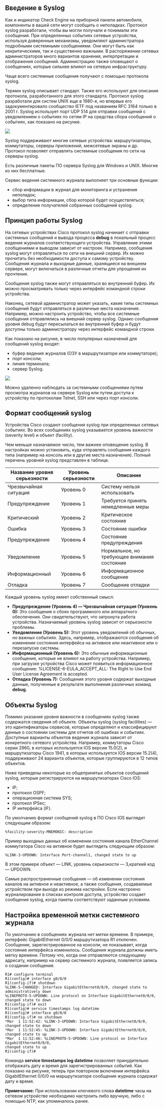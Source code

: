 <!-- 10.5.1 -->
## Введение в Syslog

Как и индикатор Check Engine на приборной панели автомобиля, компоненты в вашей сети могут сообщить о неполадках. Протокол syslog разработали, чтобы вы могли получали и понималм эти сообщения. При определенных событиях сетевые устройства, используя доверенные механизмы, уведомляют администратора подробными системными сообщениями. Они могут быть как некритическими, так и существенно важными. В распоряжении сетевых администраторов много вариантов хранения, интерпретации и отображения сообщений. Администрацию также оповещают о сообщениях, которые сильнее влияют на сетевую инфраструктуру.

Чаще всего системные сообщения получают с помощью протокола syslog.

Термин syslog описывает стандарт. Также его используют для описания протокола, разработанного для этого стандарта. Протокол syslog разработали для систем UNIX еще в 1980-е, но впервые его задокументировало сообщество IETF под названием RFC 3164 только в 2001 г. Syslog использует порт UDP 514 для отправки сообщений с уведомлением о событиях по сетям IP на средства сбора сообщений о событиях, как показано на рисунке.

![](./assets/10.5.1.svg)
<!-- /courses/ensa-dl/ae8eb392-34fd-11eb-ba19-f1886492e0e4/aeb5eaa6-34fd-11eb-ba19-f1886492e0e4/assets/c6b80aa0-1c46-11ea-af56-e368b99e9723.svg -->

Syslog поддерживают многие сетевые устройства: маршрутизаторы, коммутаторы, серверы приложений, межсетевые экраны и др. Протокол позволяет отправлять системные сообщения по сети на серверы syslog.

Есть различные пакеты ПО сервера Syslog для Windows и UNIX. Многие из них бесплатные.

Сервис ведения системного журнала выполняет три основные функции:

* сбор информации в журнал для мониторинга и устранения неполадок;
* выбор типа информации, сбор которой будет осуществляться;
* определение получателей собранных сообщений syslog.

<!-- 10.5.2 -->
## Принцип работы Syslog

На сетевых устройствах Cisco протокол syslog начинает с отправки системных сообщений и вывода процесса **debug** в локальный процесс ведения журналов соответствующего устройства. Управление этими сообщениями и выводом зависит от настроек. Например, сообщения syslog могут отправляться по сети на внешний сервер. Их можно прочитать без необходимости доступа к самому устройству. Сообщения журнала и выходные данные, хранящиеся на внешнем сервере, могут включаться в различные отчеты для упрощения их прочтения.

Сообщения syslog также могут отправляться во внутренний буфер. Их можно просматривать только через интерфейс командной строки устройства.

Наконец, сетевой администратор может указать, какие типы системных сообщений будут отправляться в различные места назначения. Например, можно настроить устройство, чтобы все системные сообщения отправлялись на внешний сервер syslog. Однако сообщения уровня debug будут пересылаться во внутренний буфер и будут доступны только администратору через интерфейс командной строки.

Как показано на рисунке, в число популярных назначений для сообщений syslog входят:

* буфер ведения журналов (ОЗУ в маршрутизаторе или коммутаторе);
* порт консоли;
* линия терминала;
* сервер Syslog.

![](./assets/10.5.2.svg)
<!-- /courses/ensa-dl/ae8eb392-34fd-11eb-ba19-f1886492e0e4/aeb5eaa6-34fd-11eb-ba19-f1886492e0e4/assets/c6b87fd2-1c46-11ea-af56-e368b99e9723.svg -->

Можно удаленно наблюдать за системными сообщениями путем просмотра журналов на сервере Syslog или путем доступа к устройству по протоколам Telnet, SSH или через порт консоли.

<!-- 10.5.3 -->
## Формат сообщений syslog

Устройства Cisco создают сообщения syslog при определенных сетевых событиях. Во всех сообщениях syslog указывается уровень важности (severity level) и объект (facility).

Чем меньше назначаемое число, тем важнее оповещение syslog. В настройках можно установить, куда отправлять сообщения каждого типа (например на консоль или в другие места назначения). Полный перечень уровней syslog представлен в таблице.

| **Название уровня серьезности** | **Уровень серьезности** | **Описание** |
| --- | --- | --- |
| Чрезвычайная ситуация | Уровень 0 | Систему нельзя использовать |
| Предупреждение | Уровень 1 | Требуется принять немедленные меры |
| Критический | Уровень 2 | Критическое состояние |
| Ошибка | Уровень 3 | Состояние ошибки |
| Предупреждение | Уровень 4 | Состояние предупреждения |
| Уведомление | Уровень 5 | Нормальное, но требующее внимания состояние |
| Информационный | Уровень 6 | Информационное сообщение |
| Отладка | Уровень 7 | Сообщение отладки |

Каждый уровень syslog имеет собственный смысл:

* **Предупреждение (Уровень 4) — Чрезвычайная ситуация (Уровень 0):** Это сообщения о сбоях программного или аппаратного обеспечения. Они свидетельствуют, что затронута работа устройства. Назначаемый уровень syslog зависит от серьезности проблемы.
* **Уведомление (Уровень 5):** Этот уровень уведомлений об обычных, но важных событиях. Здесь, например, отображаются сообщения об изменении состояния интерфейса на активное или неактивное или о перезапуске системы.
* **Информационный (Уровень 6):** Это обычные информационные сообщения, которые не влияют на работу устройства. Например, при загрузке устройства Cisco может появиться информационное сообщение: %LICENSE-6-EULA\_ACCEPT\_ALL: The Right to Use End User License Agreement is accepted.
* **Отладка (Уровень 7):** Сообщения этого уровня содержат выходные данные, полученные в результате выполнения различных команд **debug**.

<!-- 10.5.4 -->
## Объекты Syslog

Помимо указания уровня важности в сообщениях syslog также содержатся сведения об объекте. Объекты syslog (syslog facilities) — это идентификаторы сервисов, которые определяют и классифицируют данные о состоянии системы для отчетов об ошибках и событиях. Доступные варианты объектов ведения журнала зависят от конкретного сетевого устройства. Например, коммутаторы Cisco серии 2960, в которых используется IOS версии 15.0(2), и маршрутизаторы Cisco 1941, в которых используется IOS версии 15.2(4), поддерживают 24 варианта объектов, которые группируются в 12 типов объектов.

Ниже приведены некоторые из общепринятых объектов сообщений syslog, которые регистрируются на маршрутизаторах Cisco IOS:

* IP;
* протокол OSPF;
* операционная система SYS;
* протокол IPSec;
* IP интерфейса (IF).

По умолчанию формат сообщений syslog в ПО Cisco IOS выглядит следующим образом:

```
%facility-severity-MNEMONIC: description 
```

Пример выходных данных об изменении состояния канала EtherChannel коммутатора Cisco на активное будет выглядеть следующим образом:

```
%LINK-3-UPDOWN: Interface Port-channel1, changed state to up
```

В этом примере объект — LINK, уровень серьезности — 3,краткий код — UPDOWN.

Самые распространенные сообщения — об изменении состояния каналов на активное и неактивное, а также сообщения, создаваемые устройством при выходе из режима настройки. Если настроено журналирование в списках контроля доступа, устройство создает сообщения syslog, когда пакеты соответствуют заданным условиям.

<!-- 10.5.5 -->
## Настройка временной метки системного журнала

По умолчанию в сообщениях журнала нет метки времени. В примере, интерфейс GigabitEthernet 0/0/0 маршрутизатора R1 отключен. Сообщение, зарегистрированное на консоли, не показывает, когда состояние интерфейса изменилось. Сообщения журнала должны иметь метку времени. Потому что, когда они отправляются следующему адресату, например на сервер системного журнала, появляется запись о создании сообщения.

```
R1# configure terminal
R1(config)# interface g0/0/0
R1(config-if)# shutdown
%LINK-5-CHANGED: Interface GigabitEthernet0/0/0, changed state to administratively down
%LINEPROTO-5-UPDOWN: Line protocol on Interface GigabitEthernet0/0/0, changed state to down
R1(config-if)# exit
R1(config)# service timestamps log datetime
R1(config)# interface g0/0/0
R1(config-if)# no shutdown
*Mar  1 11:52:42: %LINK-3-UPDOWN: Interface GigabitEthernet0/0/0, changed state to down
*Mar  1 11:52:45: %LINK-3-UPDOWN: Interface GigabitEthernet0/0/0, changed state to up
*Mar  1 11:52:46: %LINEPROTO-5-UPDOWN: Line protocol on Interface GigabitEthernet0/0/0, 
changed state to up
R1(config-if)#
```

Команда **service timestamps log datetime** позволяет принудительно отображать дату и время для зарегистрированных событий. Как показано на рисунке, теперь при повторном включении интерфейса GigabitEthernet 0/0/0 на маршрутизаторе сообщения журнала содержат дату и время.

**Примечание:** При использовании ключевого слова **datetime** часы на сетевом устройстве необходимо настроить либо вручную, либо с помощью NTP, как упоминалось ранее.

<!-- 10.5.6 -->
<!-- quiz -->

